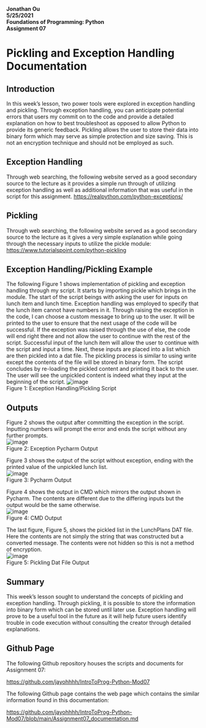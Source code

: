 __Jonathan Ou__  
__5/25/2021__  
__Foundations of Programming: Python__  
__Assignment 07__  

# Pickling and Exception Handling Documentation

## Introduction
In this week’s lesson, two power tools were explored in exception handling and pickling. Through exception handling, you can anticipate potential errors that users my commit on to the code and provide a detailed explanation on how to best troubleshoot as opposed to allow Python to provide its generic feedback. Pickling allows the user to store their data into binary form which may serve as simple protection and size saving. This is not an encryption technique and should not be employed as such.

## Exception Handling
Through web searching, the following website served as a good secondary source to the lecture as it provides a simple run through of utilizing exception handling as well as additional information that was useful in the script for this assignment.
https://realpython.com/python-exceptions/

## Pickling
Through web searching, the following website served as a good secondary source to the lecture as it gives a very simple explanation while going through the necessary inputs to utilize the pickle module:  
https://www.tutorialspoint.com/python-pickling  

## Exception Handling/Pickling Example
The following Figure 1 shows implementation of pickling and exception handling through my script. It starts by importing pickle which brings in the module. The start of the script beings with asking the user for inputs on lunch item and lunch time. Exception handling was employed to specify that the lunch item cannot have numbers in it. Through raising the exception in the code, I can choose a custom message to bring up to the user. It will be printed to the user to ensure that the next usage of the code will be successful. If the exception was raised through the use of else, the code will end right there and not allow the user to continue with the rest of the script. Successful input of the lunch item will allow the user to continue with the script and input a time. Next, these inputs are placed into a list which are then pickled into a dat file. The pickling process is similar to using write except the contents of the file will be stored in binary form. The script concludes by re-loading the pickled content and printing it back to the user. The user will see the unpickled content is indeed what they input at the beginning of the script.
![image](https://user-images.githubusercontent.com/29714047/119613518-03c4f580-bdb2-11eb-9758-cfe39748c438.png)  
Figure 1: Exception Handling/Pickling Script

## Outputs
Figure 2 shows the output after committing the exception in the script. Inputting numbers will prompt the error and ends the script without any further prompts.  
![image](https://user-images.githubusercontent.com/29714047/119613561-13443e80-bdb2-11eb-80af-09990de7c1f7.png)  
Figure 2: Exception Pycharm Output

Figure 3 shows the output of the script without exception, ending with the printed value of the unpickled lunch list.  
![image](https://user-images.githubusercontent.com/29714047/119613582-193a1f80-bdb2-11eb-8f41-cb4b4c1cba10.png)  
Figure 3: Pycharm Output

Figure 4 shows the output in CMD which mirrors the output shown in Pycharm. The contents are different due to the differing inputs but the output would be the same otherwise.  
![image](https://user-images.githubusercontent.com/29714047/119613604-1fc89700-bdb2-11eb-9fa0-ed5330ec0f09.png)  
Figure 4: CMD Output

The last figure, Figure 5, shows the pickled list in the LunchPlans DAT file. Here the contents are not simply the string that was constructed but a converted message. The contents were not hidden so this is not a method of encryption.  
![image](https://user-images.githubusercontent.com/29714047/119613630-26efa500-bdb2-11eb-871e-1bb67c427c9d.png)  
Figure 5: Pickling Dat File Output

## Summary
This week’s lesson sought to understand the concepts of pickling and exception handling. Through pickling, it is possible to store the information into binary form which can be stored until later use. Exception handling will prove to be a useful tool in the future as it will help future users identify trouble in code execution without consulting the creator through detailed explanations.

## Github Page
The following Github repository houses the scripts and documents for Assignment 07:

https://github.com/jayohhhh/IntroToProg-Python-Mod07

The following Github page contains the web page which contains the similar information found in this documentation:

https://github.com/jayohhhh/IntroToProg-Python-Mod07/blob/main/Assignment07_documentation.md

